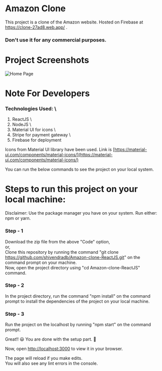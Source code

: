 # Amazon Clone

This project is a clone of the Amazon website. Hosted on Firebase at https://clone-27ad8.web.app/ .

### Don't use it for any commercial purposes.

# Project Screenshots

![Home Page](https://clone-27ad8.web.app/)

# Note For Developers

### Technologies Used: \

1. ReactJS \
2. NodeJS \
3. Material UI for icons \
4. Stripe for payment gateway \
5. Firebase for deployment

Icons from Material UI library have been used. Link is [https://material-ui.com/components/material-icons/](https://material-ui.com/components/material-icons/)

You can run the below commands to see the project on your local system.

# Steps to run this project on your local machine:

Disclaimer: Use the package manager you have on your system. Run either: npm or yarn.

### Step - 1

Download the zip file from the above "Code" option, \
 or, \
Clone this repository by running the command "git clone https://github.com/shivendradb/Amazon-clone-ReactJS.git" on the command prompt on your machine. \
Now, open the project directory using "cd Amazon-clone-ReactJS" command.

### Step - 2

In the project directory, run the command "npm install" on the command prompt to install the dependencies of the project on your local machine.

### Step - 3

Run the project on the localhost by running "npm start" on the command prompt.

Great!! 😃 You are done with the setup part. 🚀

Now, open [http://localhost:3000](http://localhost:3000) to view it in your browser.

The page will reload if you make edits.\
You will also see any lint errors in the console.
